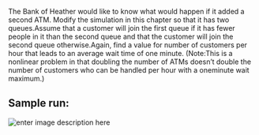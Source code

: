 


The Bank of Heather would like to know what would happen if it added a second
ATM. Modify the simulation in this chapter so that it has two queues.Assume that
a customer will join the first queue if it has fewer people in it than the second
queue and that the customer will join the second queue otherwise.Again, find a
value for number of customers per hour that leads to an average wait time of one
minute. (Note:This is a nonlinear problem in that doubling the number of ATMs
doesn’t double the number of customers who can be handled per hour with a oneminute
wait maximum.)

Sample run:
-----------

![enter image description here](https://image.ibb.co/fKoW8F/ex_12_06.png)